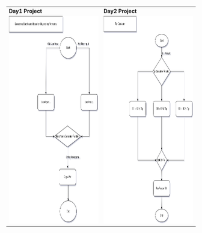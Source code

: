<div align="center">
    <table >
     <tr>
        <td><b>Day1 Project</b></td>
        <td><b>Day2 Project</b></td>
     </tr>
     <tr>
       <td><img src="https://github.com/arifmeman94/100DaysOfCodePython/blob/master/Band%20Name%20Generator.drawio.svg" width="550" height="550" alt="Day1"  /></td>
        <td> <img src="https://github.com/arifmeman94/100DaysOfCodePython/blob/master/Tip%20Calculator.drawio.svg" width="550" height="550" alt="Day1"  /></td>
     </tr>
    </table>
    </div>
